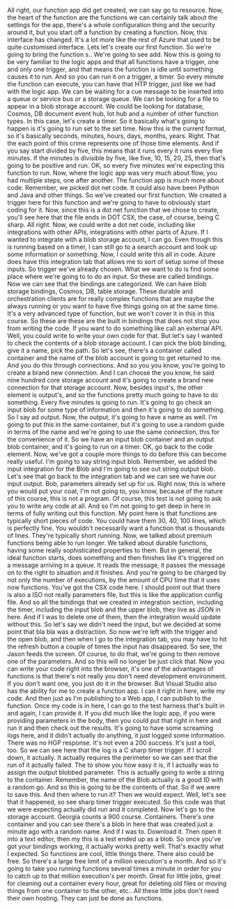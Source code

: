 All right, our function app did get created, we can say go to resource.
Now, the heart of the function are the functions we can certainly talk about the settings for the app,
there's a whole configuration thing and the security around it, but you start off a function by creating
a function.
Now, this interface has changed.
It's a lot more like the rest of Azure that used to be quite customised interface.
Lets let's create our first function.
So we're going to bring the function s..
We're going to see add.
Now this is going to be very familiar to the logic apps and that all functions have a trigger, one
and only one trigger, and that means the function is idle until something causes it to run.
And so you can run it on a trigger, a timer.
So every minute the function can execute, you can have that HTP trigger, just like we had with the
logic app.
We can be waiting for a cue message to be inserted into a queue or service bus or a storage queue.
We can be looking for a file to appear in a blob storage account.
We could be looking for database, Cosmos, DB document event hub, Iot hub and a number of other function
types.
In this case, let's create a timer.
So it basically what's going to happen is it's going to run set to the set time.
Now this is the current format, so it's basically seconds, minutes, hours, days, months, years.
Right.
That the each point of this crime represents one of those time elements.
And if you say start divided by five, this means that it runs every it runs every five minutes.
If the minutes is divisible by five, like five, 10, 15, 20, 25, then that's going to be positive
and run.
OK, so every five minutes we're expecting this function to run.
Now, where the logic app was very much about flow, you had multiple steps, one after another.
The function app is much more about code.
Remember, we picked dot net code.
It could also have been Python and Java and other things.
So we've created our first function.
We created a trigger here for this function and we're going to have to obviously start coding for it.
Now, since this is a dot net function that we chose to create, you'll see here that the file ends
in DOT CSX, the case, of course, being C sharp.
All right.
Now, we could write a dot net code, including like integrations with other APIs, integrations with
other parts of Azure.
If I wanted to integrate with a blob storage account, I can go.
Even though this is running based on a timer, I can still go to a search account and look up some information
or something.
Now, I could write this all in code.
Azure does have this integration tab that allows me to sort of setup some of these inputs.
So trigger we've already chosen.
What we want to do is find some place where we're going to to do an input.
So these are called bindings.
Now we can see that the bindings are categorized.
We can have blob storage bindings, Cosmos, DB, table storage.
These durable and orchestration clients are for really complex functions that are maybe the always running
or you want to have five things going on at the same time.
It's a very advanced type of function, but we won't cover it in this in this course.
So these are these are the built in bindings that does not stop you from writing the code.
If you want to do something like call an external API.
Well, you could write to write your own code for that.
But let's say I wanted to check the contents of a blob storage account.
I can pick the blob binding, give it a name, pick the path.
So let's see, there's a container called container and the name of the blob account is going to get
returned to me.
And you do this through connections.
And so you you know, you're going to create a brand new connection.
And I can choose the you know, he said nine hundred core storage account and it's going to create a
brand new connection for that storage account.
Now, besides input's, the other element is output's, and so the functions pretty much going to have
to do something.
Every five minutes is going to run.
It's going to go check an input blob for some type of information and then it's going to do something.
So I say ad output.
Now, the output, it's going to have a name as well.
I'm going to put this in the same container, but it's going to use a random guide in terms of the name
and we're going to use the same connection, this for the convenience of it.
So we have an input blob container and an output blob container, and it's going to run on a timer.
OK, go back to the code element.
Now, we've got a couple more things to do before this can become really useful.
I'm going to say string input blob.
Remember, we added the input integration for the Blob and I'm going to see out string output blob.
Let's see that go back to the integration tab and we can see we have our input output.
Bob, parameters already set up for us.
Right now, this is where you would put your coat, I'm not going to, you know, because of the nature
of this course, this is not a program.
Of course, this test is not going to ask you to write any code at all.
And so I'm not going to get deep in here in terms of fully writing out this function.
My point here is that functions are typically short pieces of code.
You could have them 30, 40, 100 lines, which is perfectly fine.
You wouldn't necessarily want a function that is thousands of lines.
They're typically short running.
Now, we talked about premium functions being able to run longer.
We talked about durable functions, having some really sophisticated properties to them.
But in general, the ideal function starts, does something and then finishes like it's triggered on
a message arriving in a queue.
It reads the message, it passes the message on to the right to situation and it finishes.
And you're going to be charged by not only the number of executions, by the amount of CPU time that
it uses
now functions.
You've got the CSX code here.
I should point out that there is also a ISO not really parameters file, but this is like the application
config file.
And so all the bindings that we created in integration section, including the timer, including the
input blob and the upper blob, they live as JSON in here.
And if I was to delete one of them, then the integration would update without this.
So let's say we didn't need the input, but we decided at some point that bla bla was a distraction.
So now we're left with the trigger and the open blob, and then when I go to the integration tab, you
may have to hit the refresh button a couple of times the input has disappeared.
So see, the Jason feeds the screen.
Of course, to do that, we're going to then remove one of the parameters.
And so this will no longer be just click that.
Now you can write your code right into the browser, it's one of the advantages of functions is that
there's not really you don't need development environment.
If you don't want one, you just do it in the browser.
But Visual Studio also has the ability for me to create a function app.
I can it right in here, write my code.
And then just as I'm publishing to a Web app, I can publish to the function.
Once my code is in here, I can go to the test harness that's built in and again, I can provide it.
If you did much like the logic app, if you were providing parameters in the body, then you could put
that right in here and run it and then check out the results.
It's going to have some screaming logs here, and it didn't actually do anything, it just logged some
information.
There was no HGP response.
It's not even a 200 success.
It's just a tool, too.
So we can see here that the log is a C sharp timer trigger.
If I scroll down, it actually.
It actually requires the perimeter so we can see that the run of it actually failed.
The to show you how easy it is, if I actually was to assign the output blobbed parameter.
This is actually going to write a string to the container.
Remember, the name of the Blob actually is a good ID with a random go.
And so this is going to be the contents of that.
So if we were to save this.
And then where to run it?
Then we would expect.
Well, let's see that it happened, so see sharp timer trigger executed.
So this code was that we were expecting actually did run and it completed.
Now let's go to the storage account.
Georgia counts a 900 course.
Containers.
There's one container and you can see there's a blob in here that was created just a minute ago with
a random name.
And if I was to.
Download it.
Then open it into a text editor, then my this is a test ended up as a blob.
So once you've got your bindings working, it actually works pretty well.
That's exactly what I expected.
So functions are cool, little things there.
There also could be free.
So there's a large free limit of a million execution's a month.
And so it's going to take you running functions several times a minute in order for you to catch up
to that million execution's per month.
Great for little jobs, great for cleaning out a container every hour, great for deleting old files
or moving things from one container to the other, etc..
All these little jobs don't need their own hosting.
They can just be done as functions.
